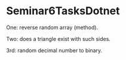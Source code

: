 # Seminar6TasksDotnet
One: reverse random array (method).

Two: does a triangle exist with such sides.

3rd: random decimal number to binary.
